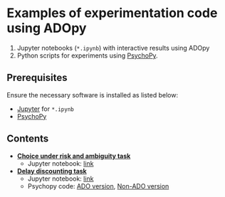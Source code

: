# Examples of experimentation code using ADOpy

1. Jupyter notebooks (`*.ipynb`) with interactive results using ADOpy
2. Python scripts for experiments using [PsychoPy][psychopy].

## Prerequisites

Ensure the necessary software is installed as listed below:
  - [Jupyter][jupyter-install] for `*.ipynb`
  - [PsychoPy][psychopy-install]

[jupyter-install]: https://jupyter.org/install.html
[psychopy]: https://www.psychopy.org/
[psychopy-install]: https://www.psychopy.org/download.html#pip-install

## Contents

- [**Choice under risk and ambiguity task**](./cra)
  - Jupyter notebook: [link](./cra/cra.ipynb)
- [**Delay discounting task**](./dd)
  - Jupyter notebook: [link](./dd/dd.ipynb)
  - Psychopy code: [ADO version](./dd/dd_psychopy_ado.py), [Non-ADO version](./dd/dd_psychopy_non-ado.py)
